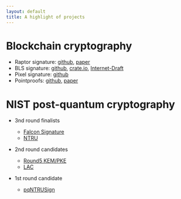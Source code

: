 ```yaml
---
layout: default
title: A highlight of projects
---
```


# Blockchain cryptography
- Raptor signature: [github](https://github.com/zhenfeizhang/raptor), [paper](https://eprint.iacr.org/2018/857)
- BLS signature: [github](https://github.com/algorand/bls_sigs_ref), [crate.io](https://crates.io/crates/bls_sigs_ref), [Internet-Draft](https://tools.ietf.org/html/draft-boneh-bls-signature-00)
- Pixel signature: [github](https://github.com/algorand/pixel)
- Pointproofs: [github](https://github.com/algorand/pointproofs), [paper](https://eprint.iacr.org/2020/419)

# NIST post-quantum cryptography
- 3nd round finalists
  - [Falcon Signature](https://falcon-sign.info/)
  - [NTRU](https://ntru.org)

- 2nd round candidates
  - [Round5 KEM/PKE](https://round5.org/)
  - [LAC](https://eprint.iacr.org/2018/1009.pdf)

- 1st round candidate
  - [pqNTRUSign](https://eprint.iacr.org/2019/1301)
